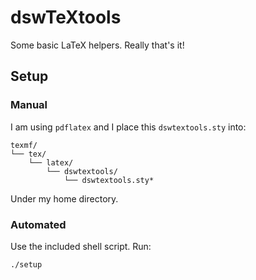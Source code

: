 # dswTeXtools
Some basic LaTeX helpers. Really that's it!

## Setup
### Manual
I am using `pdflatex` and I place this `dswtextools.sty` into:
```
texmf/
└── tex/
    └── latex/
        └── dswtextools/
            └── dswtextools.sty*
```
Under my home directory.
### Automated
Use the included shell script. Run:
```console
./setup
```
